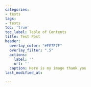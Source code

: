 ```yaml
---
categories:
- tests
tags:
- tests
toc: 'true'
toc_label: Table of Contents
title: Test Post
header:
  overlay_color: "#FE7F7F"
  overlay_filter: ".5"
  actions:
    label: ''
    url: ''
  caption: Here is my image thank you
last_modified_at: 

---
```

